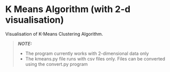 # K Means Algorithm (with 2-d visualisation)

Visualisation of K-Means Clustering Algorithm.

> **_NOTE:_**
> * The program currently works with 2-dimensional data only
> * The kmeans.py file runs with csv files only. Files can be converted using the convert.py program 

